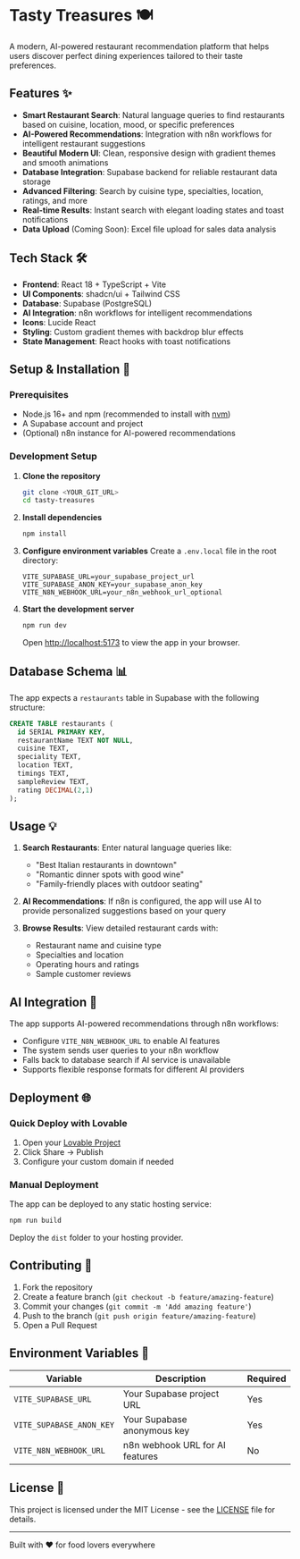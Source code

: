# Tasty Treasures 🍽️

A modern, AI-powered restaurant recommendation platform that helps users discover perfect dining experiences tailored to their taste preferences.

## Features ✨

- **Smart Restaurant Search**: Natural language queries to find restaurants based on cuisine, location, mood, or specific preferences
- **AI-Powered Recommendations**: Integration with n8n workflows for intelligent restaurant suggestions
- **Beautiful Modern UI**: Clean, responsive design with gradient themes and smooth animations
- **Database Integration**: Supabase backend for reliable restaurant data storage
- **Advanced Filtering**: Search by cuisine type, specialties, location, ratings, and more
- **Real-time Results**: Instant search with elegant loading states and toast notifications
- **Data Upload** (Coming Soon): Excel file upload for sales data analysis

## Tech Stack 🛠️

- **Frontend**: React 18 + TypeScript + Vite
- **UI Components**: shadcn/ui + Tailwind CSS
- **Database**: Supabase (PostgreSQL)
- **AI Integration**: n8n workflows for intelligent recommendations
- **Icons**: Lucide React
- **Styling**: Custom gradient themes with backdrop blur effects
- **State Management**: React hooks with toast notifications

## Setup & Installation 🚀

### Prerequisites

- Node.js 16+ and npm (recommended to install with [nvm](https://github.com/nvm-sh/nvm#installing-and-updating))
- A Supabase account and project
- (Optional) n8n instance for AI-powered recommendations

### Development Setup

1. **Clone the repository**
   ```sh
   git clone <YOUR_GIT_URL>
   cd tasty-treasures
   ```

2. **Install dependencies**
   ```sh
   npm install
   ```

3. **Configure environment variables**
   Create a `.env.local` file in the root directory:
   ```env
   VITE_SUPABASE_URL=your_supabase_project_url
   VITE_SUPABASE_ANON_KEY=your_supabase_anon_key
   VITE_N8N_WEBHOOK_URL=your_n8n_webhook_url_optional
   ```

4. **Start the development server**
   ```sh
   npm run dev
   ```

   Open [http://localhost:5173](http://localhost:5173) to view the app in your browser.

## Database Schema 📊

The app expects a `restaurants` table in Supabase with the following structure:

```sql
CREATE TABLE restaurants (
  id SERIAL PRIMARY KEY,
  restaurantName TEXT NOT NULL,
  cuisine TEXT,
  speciality TEXT,
  location TEXT,
  timings TEXT,
  sampleReview TEXT,
  rating DECIMAL(2,1)
);
```

## Usage 💡

1. **Search Restaurants**: Enter natural language queries like:
   - "Best Italian restaurants in downtown"
   - "Romantic dinner spots with good wine"
   - "Family-friendly places with outdoor seating"

2. **AI Recommendations**: If n8n is configured, the app will use AI to provide personalized suggestions based on your query

3. **Browse Results**: View detailed restaurant cards with:
   - Restaurant name and cuisine type
   - Specialties and location
   - Operating hours and ratings
   - Sample customer reviews

## AI Integration 🤖

The app supports AI-powered recommendations through n8n workflows:

- Configure `VITE_N8N_WEBHOOK_URL` to enable AI features
- The system sends user queries to your n8n workflow
- Falls back to database search if AI service is unavailable
- Supports flexible response formats for different AI providers

## Deployment 🌐

### Quick Deploy with Lovable
1. Open your [Lovable Project](https://lovable.dev)
2. Click Share → Publish
3. Configure your custom domain if needed

### Manual Deployment
The app can be deployed to any static hosting service:

```sh
npm run build
```

Deploy the `dist` folder to your hosting provider.

## Contributing 🤝

1. Fork the repository
2. Create a feature branch (`git checkout -b feature/amazing-feature`)
3. Commit your changes (`git commit -m 'Add amazing feature'`)
4. Push to the branch (`git push origin feature/amazing-feature`)
5. Open a Pull Request

## Environment Variables 📝

| Variable | Description | Required |
|----------|-------------|----------|
| `VITE_SUPABASE_URL` | Your Supabase project URL | Yes |
| `VITE_SUPABASE_ANON_KEY` | Your Supabase anonymous key | Yes |
| `VITE_N8N_WEBHOOK_URL` | n8n webhook URL for AI features | No |

## License 📄

This project is licensed under the MIT License - see the [LICENSE](LICENSE) file for details.

---

Built with ❤️ for food lovers everywhere
